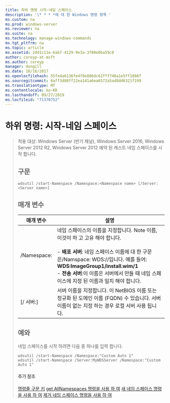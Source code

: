 ```yaml
---
title: 하위 명령 시작-네임 스페이스
description: '\* * * *에 대 한 Windows 명령 항목 '
ms.custom: na
ms.prod: windows-server
ms.reviewer: na
ms.suite: na
ms.technology: manage-windows-commands
ms.tgt_pltfrm: na
ms.topic: article
ms.assetid: 2dd1c11e-6ab7-4129-9e3a-3f80e0ba59c0
author: coreyp-at-msft
ms.author: coreyp
manager: dongill
ms.date: 10/16/2017
ms.openlocfilehash: 55fe4a6136fe4f8e886dc62fff746a1e5ff1898f
ms.sourcegitcommit: 6aff3d88ff22ea141a6ea6572a5ad8dd6321f199
ms.translationtype: MT
ms.contentlocale: ko-KR
ms.lasthandoff: 09/27/2019
ms.locfileid: "71370752"
---
```

# <a name="subcommand-start-namespace"></a>하위 명령: 시작-네임 스페이스

> 적용 대상: Windows Server (반기 채널), Windows Server 2016, Windows Server 2012 R2, Windows Server 2012 예약 된 캐스트 네임 스페이스를 시작 합니다.
> ## <a name="syntax"></a>구문
> ```
> wdsutil /start-Namespace /Namespace:<Namespace name> [/Server:<Server name>]
> ```
> ## <a name="parameters"></a>매개 변수
> 
> |          매개 변수          |                                                                                                                                                                                             설명                                                                                                                                                                                             |
> |-----------------------------|-----------------------------------------------------------------------------------------------------------------------------------------------------------------------------------------------------------------------------------------------------------------------------------------------------------------------------------------------------------------------------------------------------|
> | /Namespace:<Namespace name> | 네임 스페이스의 이름을 지정합니다. Note 이름, 이것이 하 고 고유 해야 합니다.<br /><br />-   **배포 서버**: 네임 스페이스 이름에 대 한 구문은/Namspace: WDS:<Image group>/<Image name>/<Index>입니다. 예를 들어: **WDS:ImageGroup1/install.wim/1**<br />-   **전송 서버**:이 이름은 서버에서 만들 때 네임 스페이스에 지정 된 이름과 일치 해야 합니다. |
> |   [/ 서버:<Server name>]   |                                                                                                           서버 이름을 지정합니다. 이 NetBIOS 이름 또는 정규화 된 도메인 이름 (FQDN) 수 있습니다. 서버 이름이 없는 지정 하는 경우 로컬 서버 사용 됩니다.                                                                                                           |
> 
> ## <a name="BKMK_examples"></a>예와
> 네임 스페이스를 시작 하려면 다음 중 하나를 입력 합니다.
> ```
> wdsutil /start-Namespace /Namespace:"Custom Auto 1"
> wdsutil /start-Namespace /Server:MyWDSServer /Namespace:"Custom Auto 1"
> ```
> #### <a name="additional-references"></a>추가 참조
> [명령줄 구문 키](command-line-syntax-key.md)
> [get AllNamespaces 명령을 사용 하 여](using-the-get-allnamespaces-command.md)
> [새 네임 스페이스 명령을 사용 하 여](using-the-new-namespace-command.md)
> [제거 네임 스페이스 명령을 사용 하 여](using-the-remove-namespace-command.md)
